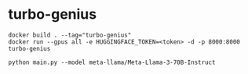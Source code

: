 # turbo-genius

    docker build . --tag="turbo-genius"
    docker run --gpus all -e HUGGINGFACE_TOKEN=<token> -d -p 8000:8000 turbo-genius

    python main.py --model meta-llama/Meta-Llama-3-70B-Instruct